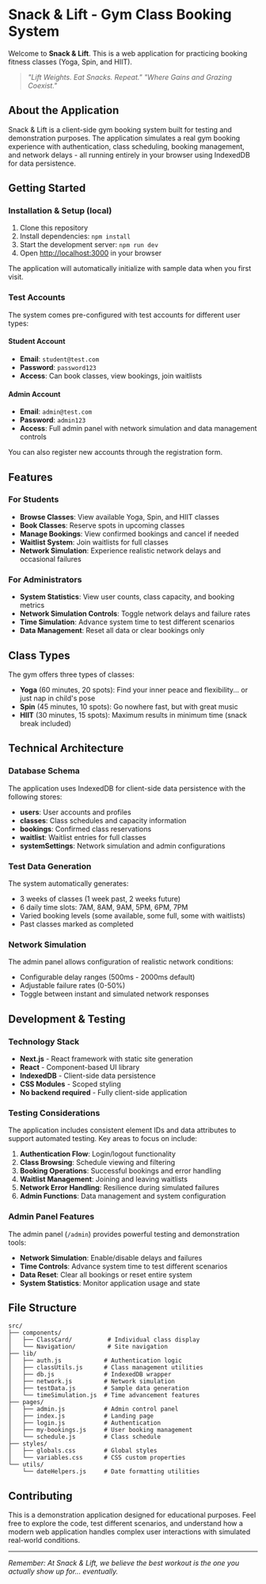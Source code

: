 # Snack & Lift - Gym Class Booking System

Welcome to **Snack & Lift**. This is a web application for practicing booking fitness classes (Yoga, Spin, and HIIT).

> *"Lift Weights. Eat Snacks. Repeat."*
> *"Where Gains and Grazing Coexist."*

## About the Application

Snack & Lift is a client-side gym booking system built for testing and demonstration purposes. The application simulates a real gym booking experience with authentication, class scheduling, booking management, and network delays - all running entirely in your browser using IndexedDB for data persistence.

## Getting Started

### Installation & Setup (local)

1. Clone this repository
2. Install dependencies: `npm install`
3. Start the development server: `npm run dev`
4. Open [http://localhost:3000](http://localhost:3000) in your browser

The application will automatically initialize with sample data when you first visit.

### Test Accounts

The system comes pre-configured with test accounts for different user types:

#### Student Account
- **Email**: `student@test.com`
- **Password**: `password123`
- **Access**: Can book classes, view bookings, join waitlists

#### Admin Account
- **Email**: `admin@test.com`
- **Password**: `admin123`
- **Access**: Full admin panel with network simulation and data management controls

You can also register new accounts through the registration form.

## Features

### For Students
- **Browse Classes**: View available Yoga, Spin, and HIIT classes
- **Book Classes**: Reserve spots in upcoming classes
- **Manage Bookings**: View confirmed bookings and cancel if needed
- **Waitlist System**: Join waitlists for full classes
- **Network Simulation**: Experience realistic network delays and occasional failures

### For Administrators
- **System Statistics**: View user counts, class capacity, and booking metrics
- **Network Simulation Controls**: Toggle network delays and failure rates
- **Time Simulation**: Advance system time to test different scenarios
- **Data Management**: Reset all data or clear bookings only

## Class Types

The gym offers three types of classes:

- **Yoga** (60 minutes, 20 spots): Find your inner peace and flexibility... or just nap in child's pose
- **Spin** (45 minutes, 10 spots): Go nowhere fast, but with great music  
- **HIIT** (30 minutes, 15 spots): Maximum results in minimum time (snack break included)

## Technical Architecture

### Database Schema
The application uses IndexedDB for client-side data persistence with the following stores:

- **users**: User accounts and profiles
- **classes**: Class schedules and capacity information
- **bookings**: Confirmed class reservations
- **waitlist**: Waitlist entries for full classes
- **systemSettings**: Network simulation and admin configurations

### Test Data Generation
The system automatically generates:
- 3 weeks of classes (1 week past, 2 weeks future)
- 6 daily time slots: 7AM, 8AM, 9AM, 5PM, 6PM, 7PM
- Varied booking levels (some available, some full, some with waitlists)
- Past classes marked as completed

### Network Simulation
The admin panel allows configuration of realistic network conditions:
- Configurable delay ranges (500ms - 2000ms default)
- Adjustable failure rates (0-50%)
- Toggle between instant and simulated network responses

## Development & Testing

### Technology Stack
- **Next.js** - React framework with static site generation
- **React** - Component-based UI library
- **IndexedDB** - Client-side data persistence
- **CSS Modules** - Scoped styling
- **No backend required** - Fully client-side application

### Testing Considerations
The application includes consistent element IDs and data attributes to support automated testing. Key areas to focus on include:

1. **Authentication Flow**: Login/logout functionality
2. **Class Browsing**: Schedule viewing and filtering
3. **Booking Operations**: Successful bookings and error handling
4. **Waitlist Management**: Joining and leaving waitlists
5. **Network Error Handling**: Resilience during simulated failures
6. **Admin Functions**: Data management and system configuration

### Admin Panel Features

The admin panel (`/admin`) provides powerful testing and demonstration tools:

- **Network Simulation**: Enable/disable delays and failures
- **Time Controls**: Advance system time to test different scenarios
- **Data Reset**: Clear all bookings or reset entire system
- **System Statistics**: Monitor application usage and state

## File Structure

```
src/
├── components/
│   ├── ClassCard/          # Individual class display
│   └── Navigation/         # Site navigation
├── lib/
│   ├── auth.js            # Authentication logic
│   ├── classUtils.js      # Class management utilities
│   ├── db.js              # IndexedDB wrapper
│   ├── network.js         # Network simulation
│   ├── testData.js        # Sample data generation
│   └── timeSimulation.js  # Time advancement features
├── pages/
│   ├── admin.js           # Admin control panel
│   ├── index.js           # Landing page
│   ├── login.js           # Authentication
│   ├── my-bookings.js     # User booking management
│   └── schedule.js        # Class schedule
├── styles/
│   ├── globals.css        # Global styles
│   └── variables.css      # CSS custom properties
└── utils/
    └── dateHelpers.js     # Date formatting utilities
```

## Contributing

This is a demonstration application designed for educational purposes. Feel free to explore the code, test different scenarios, and understand how a modern web application handles complex user interactions with simulated real-world conditions.

---

*Remember: At Snack & Lift, we believe the best workout is the one you actually show up for... eventually.*